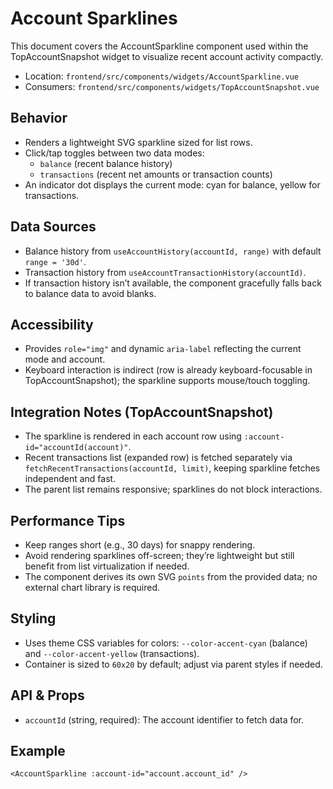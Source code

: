 # Account Sparklines

This document covers the AccountSparkline component used within the TopAccountSnapshot widget to visualize recent account activity compactly.

- Location: `frontend/src/components/widgets/AccountSparkline.vue`
- Consumers: `frontend/src/components/widgets/TopAccountSnapshot.vue`

## Behavior
- Renders a lightweight SVG sparkline sized for list rows.
- Click/tap toggles between two data modes:
  - `balance` (recent balance history)
  - `transactions` (recent net amounts or transaction counts)
- An indicator dot displays the current mode: cyan for balance, yellow for transactions.

## Data Sources
- Balance history from `useAccountHistory(accountId, range)` with default `range = '30d'`.
- Transaction history from `useAccountTransactionHistory(accountId)`.
- If transaction history isn’t available, the component gracefully falls back to balance data to avoid blanks.

## Accessibility
- Provides `role="img"` and dynamic `aria-label` reflecting the current mode and account.
- Keyboard interaction is indirect (row is already keyboard-focusable in TopAccountSnapshot); the sparkline supports mouse/touch toggling.

## Integration Notes (TopAccountSnapshot)
- The sparkline is rendered in each account row using `:account-id="accountId(account)"`.
- Recent transactions list (expanded row) is fetched separately via `fetchRecentTransactions(accountId, limit)`, keeping sparkline fetches independent and fast.
- The parent list remains responsive; sparklines do not block interactions.

## Performance Tips
- Keep ranges short (e.g., 30 days) for snappy rendering.
- Avoid rendering sparklines off-screen; they’re lightweight but still benefit from list virtualization if needed.
- The component derives its own SVG `points` from the provided data; no external chart library is required.

## Styling
- Uses theme CSS variables for colors: `--color-accent-cyan` (balance) and `--color-accent-yellow` (transactions).
- Container is sized to `60x20` by default; adjust via parent styles if needed.

## API & Props
- `accountId` (string, required): The account identifier to fetch data for.

## Example
```
<AccountSparkline :account-id="account.account_id" />
```
